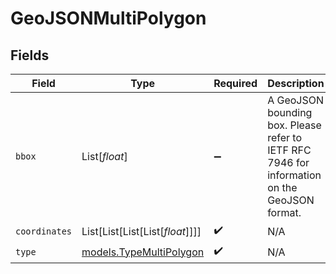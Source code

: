 # GeoJSONMultiPolygon


## Fields

| Field                                                                                        | Type                                                                                         | Required                                                                                     | Description                                                                                  |
| -------------------------------------------------------------------------------------------- | -------------------------------------------------------------------------------------------- | -------------------------------------------------------------------------------------------- | -------------------------------------------------------------------------------------------- |
| `bbox`                                                                                       | List[*float*]                                                                                | :heavy_minus_sign:                                                                           | A GeoJSON bounding box. Please refer to IETF RFC 7946 for information on the GeoJSON format. |
| `coordinates`                                                                                | List[List[List[List[*float*]]]]                                                              | :heavy_check_mark:                                                                           | N/A                                                                                          |
| `type`                                                                                       | [models.TypeMultiPolygon](../models/typemultipolygon.md)                                     | :heavy_check_mark:                                                                           | N/A                                                                                          |